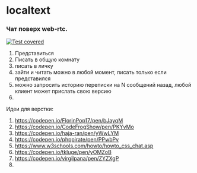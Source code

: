 # localtext

### Чат поверх web-rtc.

[![Test covered](https://github.com/asavan/localtext/actions/workflows/static.yml/badge.svg)](https://github.com/asavan/localtext/actions/workflows/static.yml)

1) Представиться
2) Писать в общую комнату
3) писать в личку
4) зайти и читать можно в любой момент, писать только если представился
5) можно запросить историю переписки на N сообщений назад, любой клиент может прислать свою версию
6) 


Идеи для верстки:
1) https://codepen.io/FlorinPop17/pen/bJayqM
2) https://codepen.io/CodeFrogShow/pen/PKYvMo
3) https://codepen.io/haja-ran/pen/yWwLYM
4) https://codepen.io/phppirate/pen/PPwbPv
5) https://www.w3schools.com/howto/howto_css_chat.asp
6) https://codepen.io/tkluge/pen/yOMZoB
7) https://codepen.io/virgilpana/pen/ZYZXgP
8) 

